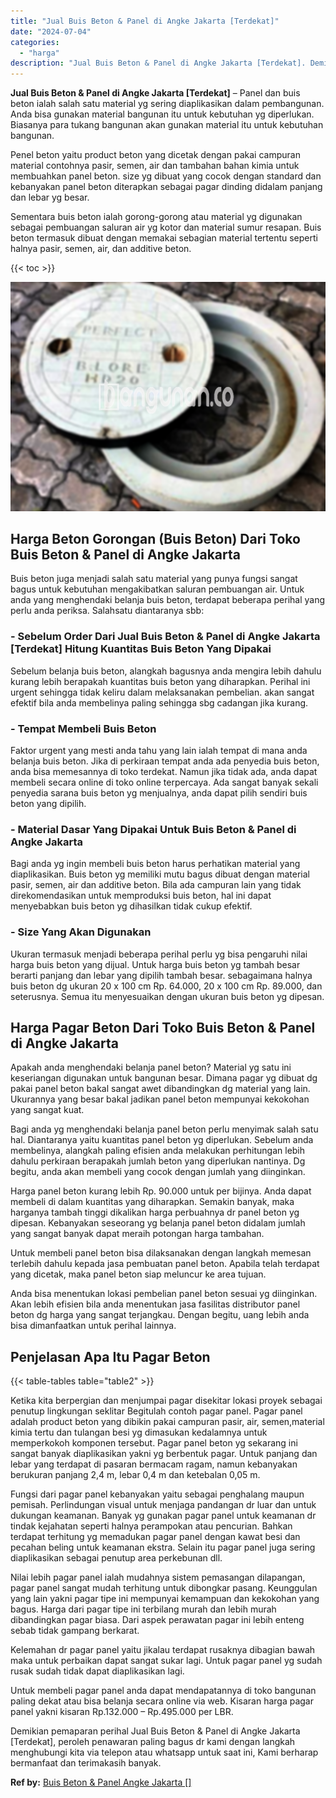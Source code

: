 ```yaml
---
title: "Jual Buis Beton & Panel di Angke Jakarta [Terdekat]"
date: "2024-07-04"
categories: 
  - "harga"
description: "Jual Buis Beton & Panel di Angke Jakarta [Terdekat]. Demikian pemaparan perihal Jual Buis Beton & Panel di Angke Jakarta [Terdekat], peroleh penawaran pali..."
---
```


**Jual Buis Beton & Panel di Angke Jakarta \[Terdekat\]** – Panel dan buis beton ialah salah satu material yg sering diaplikasikan dalam pembangunan. Anda bisa gunakan material bangunan itu untuk kebutuhan yg diperlukan. Biasanya para tukang bangunan akan gunakan material itu untuk kebutuhan bangunan.

Penel beton yaitu product beton yang dicetak dengan pakai campuran material contohnya pasir, semen, air dan tambahan bahan kimia untuk membuahkan panel beton. size yg dibuat yang cocok dengan standard dan kebanyakan panel beton diterapkan sebagai pagar dinding didalam panjang dan lebar yg besar.

Sementara buis beton ialah gorong-gorong atau material yg digunakan sebagai pembuangan saluran air yg kotor dan material sumur resapan. Buis beton termasuk dibuat dengan memakai sebagian material tertentu seperti halnya pasir, semen, air, dan additive beton.

{{< toc >}}

![Jual Buis Beton & Panel di Angke Jakarta [Terdekat]](/images/jual-panel-buis-beton-murah-65.png)

## Harga Beton Gorongan (Buis Beton) Dari Toko Buis Beton & Panel di Angke Jakarta

Buis beton juga menjadi salah satu material yang punya fungsi sangat bagus untuk kebutuhan mengakibatkan saluran pembuangan air. Untuk anda yang menghendaki belanja buis beton, terdapat beberapa perihal yang perlu anda periksa. Salahsatu diantaranya sbb:

### \- Sebelum Order Dari Jual Buis Beton & Panel di Angke Jakarta \[Terdekat\] Hitung Kuantitas Buis Beton Yang Dipakai

Sebelum belanja buis beton, alangkah bagusnya anda mengira lebih dahulu kurang lebih berapakah kuantitas buis beton yang diharapkan. Perihal ini urgent sehingga tidak keliru dalam melaksanakan pembelian. akan sangat efektif bila anda membelinya paling sehingga sbg cadangan jika kurang.

### \- Tempat Membeli Buis Beton

Faktor urgent yang mesti anda tahu yang lain ialah tempat di mana anda belanja buis beton. Jika di perkiraan tempat anda ada penyedia buis beton, anda bisa memesannya di toko terdekat. Namun jika tidak ada, anda dapat membeli secara online di toko online terpercaya. Ada sangat banyak sekali penyedia sarana buis beton yg menjualnya, anda dapat pilih sendiri buis beton yang dipilih.

### \- Material Dasar Yang Dipakai Untuk Buis Beton & Panel di Angke Jakarta

Bagi anda yg ingin membeli buis beton harus perhatikan material yang diaplikasikan. Buis beton yg memiliki mutu bagus dibuat dengan material pasir, semen, air dan additive beton. Bila ada campuran lain yang tidak direkomendasikan untuk memproduksi buis beton, hal ini dapat menyebabkan buis beton yg dihasilkan tidak cukup efektif.

### \- Size Yang Akan Digunakan

Ukuran termasuk menjadi beberapa perihal perlu yg bisa pengaruhi nilai harga buis beton yang dijual. Untuk harga buis beton yg tambah besar berarti panjang dan lebar yang dipilih tambah besar. sebagaimana halnya buis beton dg ukuran 20 x 100 cm Rp. 64.000, 20 x 100 cm Rp. 89.000, dan seterusnya. Semua itu menyesuaikan dengan ukuran buis beton yg dipesan.

## Harga Pagar Beton Dari Toko Buis Beton & Panel di Angke Jakarta

Apakah anda menghendaki belanja panel beton? Material yg satu ini keseriangan digunakan untuk bangunan besar. Dimana pagar yg dibuat dg pakai panel beton bakal sangat awet dibandingkan dg material yang lain. Ukurannya yang besar bakal jadikan panel beton mempunyai kekokohan yang sangat kuat.

Bagi anda yg menghendaki belanja panel beton perlu menyimak salah satu hal. Diantaranya yaitu kuantitas panel beton yg diperlukan. Sebelum anda membelinya, alangkah paling efisien anda melakukan perhitungan lebih dahulu perkiraan berapakah jumlah beton yang diperlukan nantinya. Dg begitu, anda akan membeli yang cocok dengan jumlah yang diinginkan.

Harga panel beton kurang lebih Rp. 90.000 untuk per bijinya. Anda dapat membeli di dalam kuantitas yang diharapkan. Semakin banyak, maka harganya tambah tinggi dikalikan harga perbuahnya dr panel beton yg dipesan. Kebanyakan seseorang yg belanja panel beton didalam jumlah yang sangat banyak dapat meraih potongan harga tambahan.

Untuk membeli panel beton bisa dilaksanakan dengan langkah memesan terlebih dahulu kepada jasa pembuatan panel beton. Apabila telah terdapat yang dicetak, maka panel beton siap meluncur ke area tujuan.

Anda bisa menentukan lokasi pembelian panel beton sesuai yg diinginkan. Akan lebih efisien bila anda menentukan jasa fasilitas distributor panel beton dg harga yang sangat terjangkau. Dengan begitu, uang lebih anda bisa dimanfaatkan untuk perihal lainnya.

## Penjelasan Apa Itu Pagar Beton

{{< table-tables table="table2" >}}

Ketika kita berpergian dan menjumpai pagar disekitar lokasi proyek sebagai penutup lingkungan seklitar Begitulah contoh pagar panel. Pagar panel adalah product beton yang dibikin pakai campuran pasir, air, semen,material kimia tertu dan tulangan besi yg dimasukan kedalamnya untuk memperkokoh komponen tersebut. Pagar panel beton yg sekarang ini sangat banyak diaplikasikan yakni yg berbentuk pagar. Untuk panjang dan lebar yang terdapat di pasaran bermacam ragam, namun kebanyakan berukuran panjang 2,4 m, lebar 0,4 m dan ketebalan 0,05 m.

Fungsi dari pagar panel kebanyakan yaitu sebagai penghalang maupun pemisah. Perlindungan visual untuk menjaga pandangan dr luar dan untuk dukungan keamanan. Banyak yg gunakan pagar panel untuk keamanan dr tindak kejahatan seperti halnya perampokan atau pencurian. Bahkan terdapat terhitung yg memadukan pagar panel dengan kawat besi dan pecahan beling untuk keamanan ekstra. Selain itu pagar panel juga sering diaplikasikan sebagai penutup area perkebunan dll.

Nilai lebih pagar panel ialah mudahnya sistem pemasangan dilapangan, pagar panel sangat mudah terhitung untuk dibongkar pasang. Keunggulan yang lain yakni pagar tipe ini mempunyai kemampuan dan kekokohan yang bagus. Harga dari pagar tipe ini terbilang murah dan lebih murah dibandingkan pagar biasa. Dari aspek perawatan pagar ini lebih enteng sebab tidak gampang berkarat.

Kelemahan dr pagar panel yaitu jikalau terdapat rusaknya dibagian bawah maka untuk perbaikan dapat sangat sukar lagi. Untuk pagar panel yg sudah rusak sudah tidak dapat diaplikasikan lagi.

Untuk membeli pagar panel anda dapat mendapatannya di toko bangunan paling dekat atau bisa belanja secara online via web. Kisaran harga pagar panel yakni kisaran Rp.132.000 – Rp.495.000 per LBR.

Demikian pemaparan perihal Jual Buis Beton & Panel di Angke Jakarta \[Terdekat\], peroleh penawaran paling bagus dr kami dengan langkah menghubungi kita via telepon atau whatsapp untuk saat ini, Kami berharap bermanfaat dan terimakasih banyak.

**Ref by:** [Buis Beton & Panel Angke Jakarta []](https://id.wikipedia.org/wiki/Buis)

